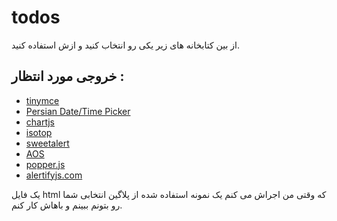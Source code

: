 # todos

از بین کتابخانه های زیر یکی رو انتخاب کنید و ازش استفاده کنید.

## خروجی مورد انتظار :

- [tinymce](https://www.tiny.cloud)
- [Persian Date/Time Picker](https://github.com/Mds92/MD.BootstrapPersianDateTimePicker)
- [chartjs](https://www.chartjs.org/)
- [isotop](https://isotope.metafizzy.co/)
- [sweetalert](https://sweetalert2.github.io/)
- [AOS](https://michalsnik.github.io/aos/)
- [popper.js](https://popper.js.org/)
- [alertifyjs.com](https://alertifyjs.com/)

یک فایل html که وقتی من اجراش می کنم یک نمونه استفاده شده از پلاگین انتخابی شما رو بتونم ببینم و باهاش کار کنم.
